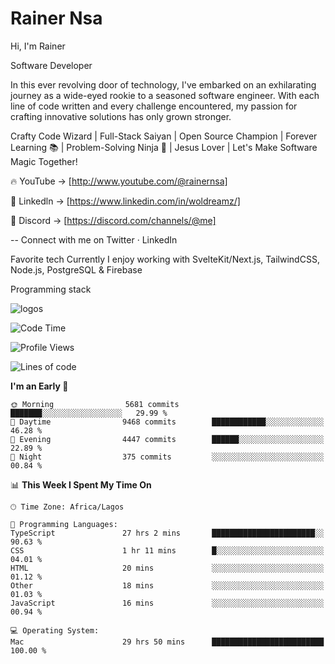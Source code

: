 # Rainer Nsa
Hi,
I'm Rainer

Software Developer

In this ever revolving door of technology, I've embarked on an exhilarating journey as a wide-eyed rookie to a seasoned software engineer. With each line of code written and every challenge encountered, my passion for crafting innovative solutions has only grown stronger.

Crafty Code Wizard | Full-Stack Saiyan | Open Source Champion | Forever Learning 📚 | Problem-Solving Ninja 🥷 | Jesus Lover | Let's Make Software Magic Together!


🔥 YouTube -> [http://www.youtube.com/@rainernsa]

🐝 Linkedln -> [https://www.linkedin.com/in/woldreamz/]

🌿 Discord -> [https://discord.com/channels/@me]

-- Connect with me on Twitter · LinkedIn

Favorite tech
Currently I enjoy working with SvelteKit/Next.js, TailwindCSS, Node.js, PostgreSQL & Firebase

Programming stack

![logos](https://github.com/Woldreamz/RainerNsa/assets/105242750/f4646ff7-aa22-49cc-8cfd-ca932dbe883a)


<!-- BEGIN YOUTUBE-CARDS -->
<!--START_SECTION:waka-->
![Code Time](http://img.shields.io/badge/Code%20Time-88%20hrs%2036%20mins-blue)

![Profile Views](http://img.shields.io/badge/Profile%20Views-24-blue)

![Lines of code](https://img.shields.io/badge/From%20Hello%20World%20I%27ve%20Written-7.5%20million%20lines%20of%20code-blue)

**I'm an Early 🐤** 

```text
🌞 Morning                5681 commits        ███████░░░░░░░░░░░░░░░░░░   29.99 % 
🌆 Daytime                9468 commits        ████████████░░░░░░░░░░░░░   46.28 % 
🌃 Evening                4447 commits        ██████░░░░░░░░░░░░░░░░░░░   22.89 % 
🌙 Night                  375 commits         ░░░░░░░░░░░░░░░░░░░░░░░░░   00.84 % 
```


📊 **This Week I Spent My Time On** 

```text
🕑︎ Time Zone: Africa/Lagos

💬 Programming Languages: 
TypeScript               27 hrs 2 mins       ███████████████████████░░   90.63 % 
CSS                      1 hr 11 mins        █░░░░░░░░░░░░░░░░░░░░░░░░   04.01 % 
HTML                     20 mins             ░░░░░░░░░░░░░░░░░░░░░░░░░   01.12 % 
Other                    18 mins             ░░░░░░░░░░░░░░░░░░░░░░░░░   01.03 % 
JavaScript               16 mins             ░░░░░░░░░░░░░░░░░░░░░░░░░   00.94 % 

💻 Operating System: 
Mac                      29 hrs 50 mins      █████████████████████████   100.00 % 
```
<!-- END YOUTUBE-CARDS -->

